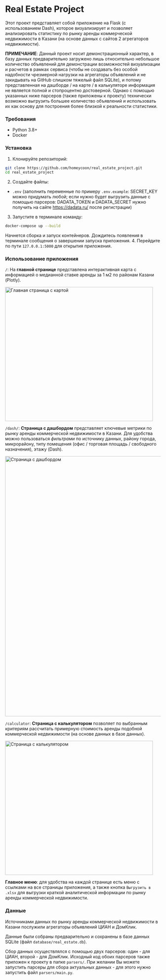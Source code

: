 # Real Estate Project

Этот проект представляет собой приложение на Flask (с использованием Dash), 
которое визуализирует и позволяет анализировать статистику по рынку аренды коммерческой 
недвижимости в Казани (на основе данных с сайтов 2 агрегаторов недвижимости).

**ПРИМЕЧАНИЕ**: Данный проект носит демонстрационный характер, в базу данных предварительно загружено лишь относительно небольшое количество объявлений для демонстрации возможностей визуализации и расчетов в рамках сервиса (чтобы не создавать без особой надобности чрезмерной нагрузки на агрегаторы объявлений и не закидывать на GitHub слишком тяжелый файл SQLite), и потому представленная на дашборде / на карте / в калькуляторе информация не является полной и стопроцентно достоверной. Однако с помощью указанных ниже парсеров (также приложены к проекту) технически возможно выгрузить большее количество объявлений и использовать их как основу для построения более близкой к реальности статистики.

### Требования
- Python 3.8+
- Docker

### Установка
1. Клонируйте репозиторий:
```bash
git clone https://github.com/homeycoon/real_estate_project.git
cd real_estate_project
```
2. Создайте файлы:
- `.env` (заполнить переменные по примеру `.env.example`: SECRET_KEY можно придумать любой; если нужно будет выгрузить данные с помощью парсеров: DADATA_TOKEN и DADATA_SECRET нужно получить на сайте https://dadata.ru/ после регистрации)
3. Запустите в терминале команду:
```bash
docker-compose up --build
```
Начнется сборка и запуск контейнеров. Дождитесь появления в
терминале сообщения о завершении запуска приложения.
4. Перейдите по пути `127.0.0.1:5000` для открытия приложения.

### Использование приложения
`/`: На **главной странице** представлена интерактивная карта с информацией о медианной ставке аренды за 1 м2 по районам Казани (Plotly).

<img src="/real_estate_project/map_REP.png" width="478" height="433" alt="Главная страница с картой">

`/dash/`: **Страница с дашбордом** представляет ключевые метрики по рынку аренды коммерческой недвижимости в Казани. Для удобства можно пользоваться _фильтрами_ по источнику данных, району города, микрорайону, типу помещения (офис / торговая площадь / свободного назначения), этажу (Dash).

<img src="/real_estate_project/dashboard_REP.png" width="696" height="840" alt="Страница с дашбордом">

`/calculator`: **Страница с калькулятором** позволяет по выбранным критериям рассчитать примерную стоимость аренды подобной коммерческой недвижимости (на основе данных в базе данных).

<img src="/real_estate_project/calculator_REP.png" width="478" height="433" alt="Страница с калькулятором">

**Главное меню**: для удобства на каждой странице есть меню с ссылками на все страницы приложения, а также кнопка `Выгрузить в .xlsx` для выгрузки краткой аналитической информации по рынку аренды коммерческой недвижимости.

### Данные
Источниками данных по рынку аренды коммерческой недвижимости в Казани послужили агрегаторы объявлений ЦИАН и ДомКлик.

Данные были собраны предварительно и сохранены в базе данных SQLite (файл `database/real_estate.db`).

Сбор данных осуществлялся с помощью двух парсеров: один - для ЦИАН, второй - для ДомКлик. Исходный код обоих парсеров также приложен к проекту в папке `parsers/`. При желании Вы можете запустить парсеры для сбора актуальных данных - для этого нужно запустить файл `parsers/main.py`.
